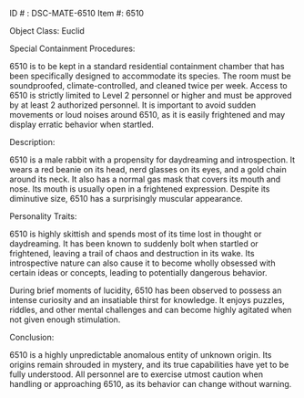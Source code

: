 ID # : DSC-MATE-6510
Item #: 6510

Object Class: Euclid

Special Containment Procedures:

6510 is to be kept in a standard residential containment chamber that has been specifically designed to accommodate its species. The room must be soundproofed, climate-controlled, and cleaned twice per week. Access to 6510 is strictly limited to Level 2 personnel or higher and must be approved by at least 2 authorized personnel. It is important to avoid sudden movements or loud noises around 6510, as it is easily frightened and may display erratic behavior when startled.

Description:

6510 is a male rabbit with a propensity for daydreaming and introspection. It wears a red beanie on its head, nerd glasses on its eyes, and a gold chain around its neck. It also has a normal gas mask that covers its mouth and nose. Its mouth is usually open in a frightened expression. Despite its diminutive size, 6510 has a surprisingly muscular appearance.

Personality Traits:

6510 is highly skittish and spends most of its time lost in thought or daydreaming. It has been known to suddenly bolt when startled or frightened, leaving a trail of chaos and destruction in its wake. Its introspective nature can also cause it to become wholly obsessed with certain ideas or concepts, leading to potentially dangerous behavior.

During brief moments of lucidity, 6510 has been observed to possess an intense curiosity and an insatiable thirst for knowledge. It enjoys puzzles, riddles, and other mental challenges and can become highly agitated when not given enough stimulation.

Conclusion:

6510 is a highly unpredictable anomalous entity of unknown origin. Its origins remain shrouded in mystery, and its true capabilities have yet to be fully understood. All personnel are to exercise utmost caution when handling or approaching 6510, as its behavior can change without warning.
